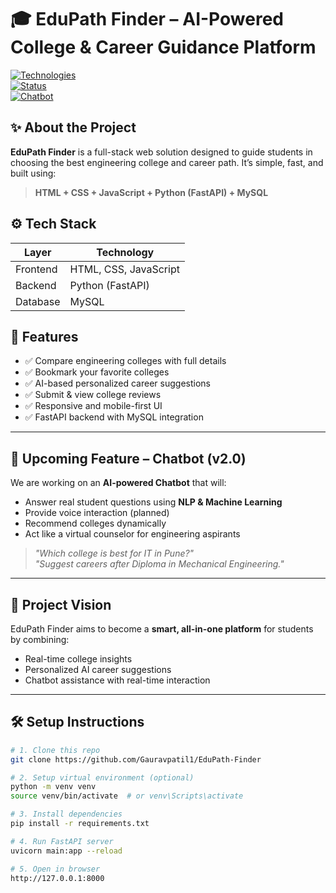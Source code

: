 
# 🎓 EduPath Finder – AI-Powered College & Career Guidance Platform

[![Technologies](https://img.shields.io/badge/Built%20With-HTML%2FCSS%2FJS%20%7C%20Python%20%7C%20MySQL-blue?style=for-the-badge)]()  
[![Status](https://img.shields.io/badge/Version-1.0--Stable-brightgreen?style=for-the-badge)]()  
[![Chatbot](https://img.shields.io/badge/Chatbot-Working(MySQL)%20-orange?style=for-the-badge)]()


## ✨ About the Project

**EduPath Finder** is a full-stack web solution designed to guide students in choosing the best engineering college and career path. It’s simple, fast, and built using:

> **HTML + CSS + JavaScript + Python (FastAPI) + MySQL**


## ⚙️ Tech Stack

| Layer      | Technology          |
|------------|---------------------|
| Frontend   | HTML, CSS, JavaScript |
| Backend    | Python (FastAPI)     |
| Database   | MySQL                |



## 🚀 Features

- ✅ Compare engineering colleges with full details  
- ✅ Bookmark your favorite colleges  
- ✅ AI-based personalized career suggestions  
- ✅ Submit & view college reviews  
- ✅ Responsive and mobile-first UI  
- ✅ FastAPI backend with MySQL integration

---

## 🧠 Upcoming Feature – Chatbot (v2.0)

We are working on an **AI-powered Chatbot** that will:

- Answer real student questions using **NLP & Machine Learning**
- Provide voice interaction (planned)
- Recommend colleges dynamically
- Act like a virtual counselor for engineering aspirants

> *"Which college is best for IT in Pune?"*  
> *"Suggest careers after Diploma in Mechanical Engineering."*

---

## 🎯 Project Vision

EduPath Finder aims to become a **smart, all-in-one platform** for students by combining:

- Real-time college insights  
- Personalized AI career suggestions  
- Chatbot assistance with real-time interaction  

---


## 🛠️ Setup Instructions

```bash
# 1. Clone this repo
git clone https://github.com/Gauravpatil1/EduPath-Finder

# 2. Setup virtual environment (optional)
python -m venv venv
source venv/bin/activate  # or venv\Scripts\activate

# 3. Install dependencies
pip install -r requirements.txt

# 4. Run FastAPI server
uvicorn main:app --reload

# 5. Open in browser
http://127.0.0.1:8000
